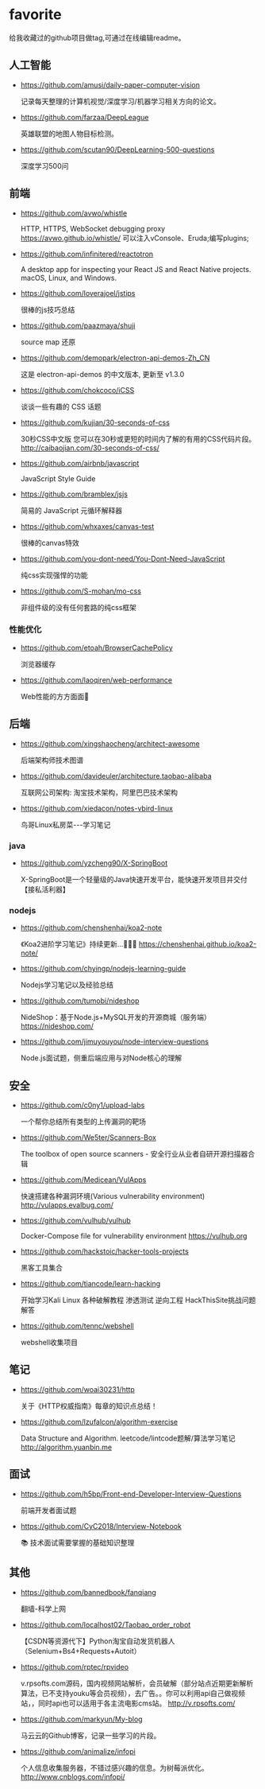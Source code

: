 # favorite

给我收藏过的github项目做tag,可通过在线编辑readme。

## 人工智能

- https://github.com/amusi/daily-paper-computer-vision

  记录每天整理的计算机视觉/深度学习/机器学习相关方向的论文。

- https://github.com/farzaa/DeepLeague

  英雄联盟的地图人物目标检测。
  
- https://github.com/scutan90/DeepLearning-500-questions

  深度学习500问

## 前端

- https://github.com/avwo/whistle

  HTTP, HTTPS, WebSocket debugging proxy https://avwo.github.io/whistle/
  可以注入vConsole、Eruda;编写plugins;

- https://github.com/infinitered/reactotron

  A desktop app for inspecting your React JS and React Native projects. macOS, Linux, and Windows.

- https://github.com/loverajoel/jstips

  很棒的js技巧总结

- https://github.com/paazmaya/shuji

  source map 还原

- https://github.com/demopark/electron-api-demos-Zh_CN

  这是 electron-api-demos 的中文版本, 更新至 v1.3.0

- https://github.com/chokcoco/iCSS

  谈谈一些有趣的 CSS 话题
  
- https://github.com/kujian/30-seconds-of-css

  30秒CSS中文版 您可以在30秒或更短的时间内了解的有用的CSS代码片段。 http://caibaojian.com/30-seconds-of-css/
  
- https://github.com/airbnb/javascript

  JavaScript Style Guide
  
- https://github.com/bramblex/jsjs

  简易的 JavaScript 元循环解释器
  
- https://github.com/whxaxes/canvas-test

  很棒的canvas特效
  
- https://github.com/you-dont-need/You-Dont-Need-JavaScript

  纯css实现强悍的功能
  
- https://github.com/S-mohan/mo-css

  非组件级的没有任何套路的纯css框架
  
### 性能优化

- https://github.com/etoah/BrowserCachePolicy

  浏览器缓存
  
- https://github.com/laoqiren/web-performance

  Web性能的方方面面🚀

## 后端

- https://github.com/xingshaocheng/architect-awesome

  后端架构师技术图谱
  
- https://github.com/davideuler/architecture.taobao-alibaba

  互联网公司架构: 淘宝技术架构，阿里巴巴技术架构
  
- https://github.com/xiedacon/notes-vbird-linux

  鸟哥Linux私房菜---学习笔记

### java

- https://github.com/yzcheng90/X-SpringBoot

  X-SpringBoot是一个轻量级的Java快速开发平台，能快速开发项目并交付【接私活利器】

### nodejs

- https://github.com/chenshenhai/koa2-note

  《Koa2进阶学习笔记》持续更新...🎄🎄🎄 https://chenshenhai.github.io/koa2-note/
  
- https://github.com/chyingp/nodejs-learning-guide

  Nodejs学习笔记以及经验总结
  
- https://github.com/tumobi/nideshop

  NideShop：基于Node.js+MySQL开发的开源商城（服务端） https://nideshop.com/
  
- https://github.com/jimuyouyou/node-interview-questions

  Node.js面试题，侧重后端应用与对Node核心的理解

## 安全

- https://github.com/c0ny1/upload-labs

  一个帮你总结所有类型的上传漏洞的靶场
  
- https://github.com/We5ter/Scanners-Box

  The toolbox of open source scanners - 安全行业从业者自研开源扫描器合辑
  
- https://github.com/Medicean/VulApps

  快速搭建各种漏洞环境(Various vulnerability environment) http://vulapps.evalbug.com/
  
- https://github.com/vulhub/vulhub

  Docker-Compose file for vulnerability environment https://vulhub.org
  
- https://github.com/hackstoic/hacker-tools-projects

  黑客工具集合

- https://github.com/tiancode/learn-hacking

  开始学习Kali Linux 各种破解教程 渗透测试 逆向工程 HackThisSite挑战问题解答
  
- https://github.com/tennc/webshell
  
  webshell收集项目

## 笔记

- https://github.com/woai30231/http

  关于《HTTP权威指南》每章的知识点总结！
  
- https://github.com/lzufalcon/algorithm-exercise

  Data Structure and Algorithm. leetcode/lintcode题解/算法学习笔记 http://algorithm.yuanbin.me

## 面试

- https://github.com/h5bp/Front-end-Developer-Interview-Questions

  前端开发者面试题
  
- https://github.com/CyC2018/Interview-Notebook

  📚 技术面试需要掌握的基础知识整理
  
## 其他

- https://github.com/bannedbook/fanqiang

  翻墙-科学上网

- https://github.com/localhost02/Taobao_order_robot

  【CSDN等资源代下】Python淘宝自动发货机器人（Selenium+Bs4+Requests+Autoit）
  
- https://github.com/rptec/rpvideo

  v.rpsofts.com源码，国内视频网站解析，会员破解（部分站点近期更新解析算法，已不支持youku等会员视频），去广告。。你可以利用api自己做视频站，，同时api也可以适用于各主流电影cms站。 http://v.rpsofts.com/
  
- https://github.com/markyun/My-blog

  马云云的Github博客，记录一些学习的片段。
  
- https://github.com/animalize/infopi

  个人信息收集服务器，不错过感兴趣的信息。为树莓派优化。 http://www.cnblogs.com/infopi/
